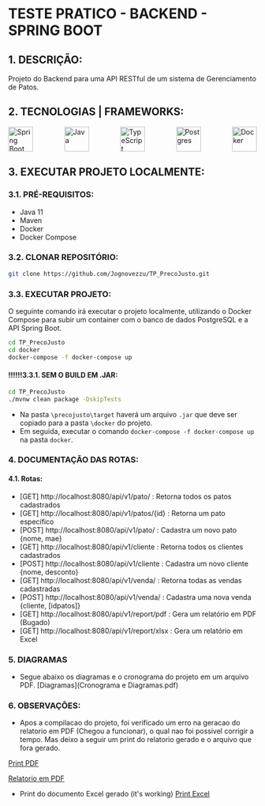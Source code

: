 # TESTE PRATICO - BACKEND - SPRING BOOT

## 1. DESCRIÇÃO:
Projeto do Backend para uma API RESTful de um sistema de Gerenciamento de Patos.

## 2. TECNOLOGIAS | FRAMEWORKS:
<div style="display: flex; justify-content: space-between; gap: 20px;">

  <img src="https://upload.wikimedia.org/wikipedia/commons/thumb/7/79/Spring_Boot.svg/512px-Spring_Boot.svg.png?20230616230349" alt="Spring Boot" title="Spring Boot" height="50" />
  <img src="https://www.svgrepo.com/show/184143/java.svg" alt="Java" title="Java" height="50" />
  <img src="https://upload.wikimedia.org/wikipedia/commons/4/4c/Typescript_logo_2020.svg" alt="TypeScript" title="TypeScript" height="50" >
  <img src="https://www.svgrepo.com/show/306591/postgresql.svg" alt="Postgres" title="Postgres" height="50" />
  <img src="https://www.svgrepo.com/show/349342/docker.svg" alt="Docker" title="Docker" height="50" />

</div>

## 3. EXECUTAR PROJETO LOCALMENTE:
### 3.1. PRÉ-REQUISITOS:
- Java 11
- Maven
- Docker
- Docker Compose

### 3.2. CLONAR REPOSITÓRIO:
```bash
git clone https://github.com/Jognovezzu/TP_PrecoJusto.git
```

### 3.3. EXECUTAR PROJETO:

O seguinte comando irá executar o projeto localmente, utilizando o Docker Compose para subir um container com o banco de dados PostgreSQL e a API Spring Boot.
```bash
cd TP_PrecoJusto
cd docker
docker-compose -f docker-compose up
```

 #### !!!!!!3.3.1. SEM O BUILD EM .JAR:
```bash
cd TP_PrecoJusto
./mvnw clean package -DskipTests
```
- Na pasta `\precojusto\target` haverá um arquivo `.jar` que deve ser copiado para a pasta `\docker` do projeto.
- Em seguida, executar o comando `docker-compose -f docker-compose up` na pasta `docker`.

### 4. DOCUMENTAÇÃO DAS ROTAS:
#### 4.1. Rotas:
- [GET] http://localhost:8080/api/v1/pato/ : Retorna todos os patos cadastrados
- [GET] http://localhost:8080/api/v1/patos/{id} : Retorna um pato específico
- [POST] http://localhost:8080/api/v1/pato/ : Cadastra um novo pato {nome, mae}
- [GET] http://localhost:8080/api/v1/cliente : Retorna todos os clientes cadastrados
- [POST] http://localhost:8080/api/v1/cliente : Cadastra um novo cliente {nome, desconto}
- [GET] http://localhost:8080/api/v1/venda/ : Retorna todas as vendas cadastradas
- [POST] http://localhost:8080/api/v1/venda/ : Cadastra uma nova venda {cliente, [idpatos]}
- [GET] http://localhost:8080/api/v1/report/pdf : Gera um relatório em PDF (Bugado)
- [GET] http://localhost:8080/api/v1/report/xlsx : Gera um relatório em Excel

### 5. DIAGRAMAS 
- Segue abaixo os diagramas e o cronograma do projeto em um arquivo PDF.
[Diagramas](Cronograma e Diagramas.pdf)
###  6. OBSERVAÇÕES:

- Apos a compilacao do projeto, foi verificado um erro na geracao do relatorio em PDF (Chegou a funcionar), o qual nao foi possivel corrigir a tempo. Mas deixo a seguir um print do relatorio gerado e o arquivo que fora gerado.

[Print PDF](Captura1.png)



[Relatorio em PDF](report.pdf)

- Print do documento Excel gerado (it's working)
[Print Excel](Captura2.png)
